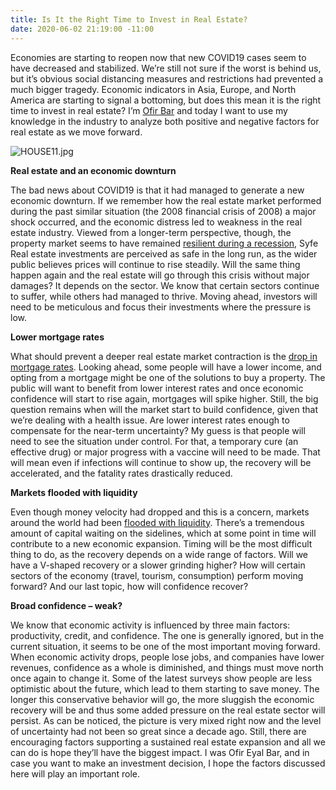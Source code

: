 ```yaml
---
title: Is It the Right Time to Invest in Real Estate?
date: 2020-06-02 21:19:00 -11:00
---
```


Economies are starting to reopen now that new COVID19 cases seem to have decreased and stabilized. We’re still not sure if the worst is behind us, but it’s obvious social distancing measures and restrictions had prevented a much bigger tragedy. Economic indicators in Asia, Europe, and North America are starting to signal a bottoming, but does this mean it is the right time to invest in real estate? I’m [Ofir Bar](https://twitter.com/ofireyalbar) and today I want to use my knowledge in the industry to analyze both positive and negative factors for real estate as we move forward. 

![HOUSE11.jpg](/uploads/HOUSE11.jpg)

**Real estate and an economic downturn**

The bad news about COVID19 is that it had managed to generate a new economic downturn. If we remember how the real estate market performed during the past similar situation (the 2008 financial crisis of 2008) a major shock occurred, and the economic distress led to weakness in the real estate industry. Viewed from a longer-term perspective, though, the property market seems to have remained [resilient during a recession](https://www.cnbc.com/2020/05/12/investing-advice-real-estate-investment-buying-a-home-in-a-downturn.html), Syfe Real estate investments are perceived as safe in the long run, as the wider public believes prices will continue to rise steadily. Will the same thing happen again and the real estate will go through this crisis without major damages? It depends on the sector. We know that certain sectors continue to suffer, while others had managed to thrive. Moving ahead, investors will need to be meticulous and focus their investments where the pressure is low. 

**Lower mortgage rates**

What should prevent a deeper real estate market contraction is the [drop in mortgage rates](https://www.foxbusiness.com/money/mortgage-rates-drop-low-refinance-save-money). Looking ahead, some people will have a lower income, and opting from a mortgage might be one of the solutions to buy a property. The public will want to benefit from lower interest rates and once economic confidence will start to rise again, mortgages will spike higher. Still, the big question remains when will the market start to build confidence, given that we’re dealing with a health issue. 
Are lower interest rates enough to compensate for the near-term uncertainty? My guess is that people will need to see the situation under control. For that, a temporary cure (an effective drug) or major progress with a vaccine will need to be made. That will mean even if infections will continue to show up, the recovery will be accelerated, and the fatality rates drastically reduced. 

**Markets flooded with liquidity**

Even though money velocity had dropped and this is a concern, markets around the world had been [flooded with liquidity](https://www.fxstreet.com/analysis/ecb-and-fed-flood-markets-202003201548). There’s a tremendous amount of capital waiting on the sidelines, which at some point in time will contribute to a new economic expansion. Timing will be the most difficult thing to do, as the recovery depends on a wide range of factors. Will we have a V-shaped recovery or a slower grinding higher? How will certain sectors of the economy (travel, tourism, consumption) perform moving forward? And our last topic, how will confidence recover?


**Broad confidence – weak?**

We know that economic activity is influenced by three main factors: productivity, credit, and confidence. The one is generally ignored, but in the current situation, it seems to be one of the most important moving forward. When economic activity drops, people lose jobs, and companies have lower revenues, confidence as a whole is diminished, and things must move north once again to change it. 
Some of the latest surveys show people are less optimistic about the future, which lead to them starting to save money. The longer this conservative behavior will go, the more sluggish the economic recovery will be and thus some added pressure on the real estate sector will persist. 
As can be noticed, the picture is very mixed right now and the level of uncertainty had not been so great since a decade ago. Still, there are encouraging factors supporting a sustained real estate expansion and all we can do is hope they’ll have the biggest impact. I was Ofir Eyal Bar, and in case you want to make an investment decision, I hope the factors discussed here will play an important role. 



